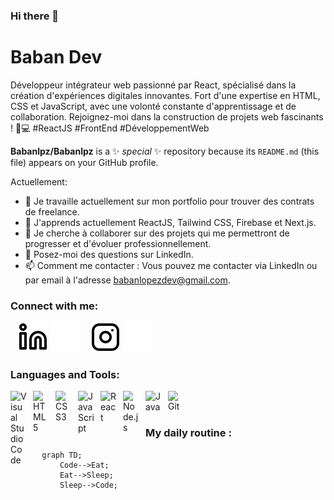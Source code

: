### Hi there 👋

# Baban Dev

Développeur intégrateur web passionné par React, spécialisé dans la création d'expériences digitales innovantes. Fort d'une expertise en HTML, CSS et JavaScript, avec une volonté constante d'apprentissage et de collaboration. Rejoignez-moi dans la construction de projets web fascinants ! 🚀💻 #ReactJS #FrontEnd #DéveloppementWeb

**Babanlpz/Babanlpz** is a ✨ _special_ ✨ repository because its `README.md` (this file) appears on your GitHub profile.

Actuellement:

- 🔭 Je travaille actuellement sur mon portfolio pour trouver des contrats de freelance.
- 🌱 J'apprends actuellement ReactJS, Tailwind CSS, Firebase et Next.js.
- 👯 Je cherche à collaborer sur des projets qui me permettront de progresser et d'évoluer professionnellement.
- 💬 Posez-moi des questions sur LinkedIn.
- 📫 Comment me contacter : Vous pouvez me contacter via LinkedIn ou par email à l'adresse babanlopezdev@gmail.com.

### Connect with me:

&nbsp;&nbsp;
[![img_contact](./img/linkedin-light.svg)](https://www.linkedin.com/in/estebanlopezdev/#gh-light-mode-only)
[![img_contact](./img/linkedin-dark.svg)](https://www.linkedin.com/in/estebanlopezdev/#gh-dark-mode-only)
&nbsp;&nbsp;
[![img_contact](./img/instagram-light.svg)](https://www.instagram.com/babanlpz#gh-light-mode-only)
[![img_contact](./img/instagram-dark.svg)](https://www.instagram.com/babanlpz#gh-dark-mode-only)

### Languages and Tools:

<img align="left" alt="Visual Studio Code" width="26px" src="https://cdn.jsdelivr.net/gh/devicons/devicon/icons/vscode/vscode-original.svg" style="padding-right:10px;" />

<img align="left" alt="HTML5" width="26px" src="https://cdn.jsdelivr.net/gh/devicons/devicon/icons/html5/html5-original.svg" style="padding-right:10px;" />
<img align="left" alt="CSS3" width="26px" src="https://cdn.jsdelivr.net/gh/devicons/devicon/icons/css3/css3-original.svg" style="padding-right:10px;" />
<img align="left" alt="JavaScript" width="26px" src="https://cdn.jsdelivr.net/gh/devicons/devicon/icons/javascript/javascript-original.svg" style="padding-right:10px;" />
<img align="left" alt="React" width="26px" src="https://cdn.jsdelivr.net/gh/devicons/devicon/icons/react/react-original.svg" style="padding-right:10px;" />
<img align="left" alt="Node.js" width="26px" src="https://cdn.jsdelivr.net/gh/devicons/devicon/icons/nodejs/nodejs-original.svg" style="padding-right:10px;" />
<img align="left" alt="Java" width="26px" src="https://cdn.jsdelivr.net/gh/devicons/devicon/icons/java/java-original.svg" style="padding-right:10px;" />
<img align="left" alt="Git" width="26px" src="https://cdn.jsdelivr.net/gh/devicons/devicon/icons/git/git-original.svg" style="padding-right:10px;" />

<br />
<br />

### My daily routine :

```mermaid
  graph TD;
      Code-->Eat;
      Eat-->Sleep;
      Sleep-->Code;
```

[website]: https://portfoliobaban.vercel.app/
[insta]: https://www.instagram.com/babanlpz/
